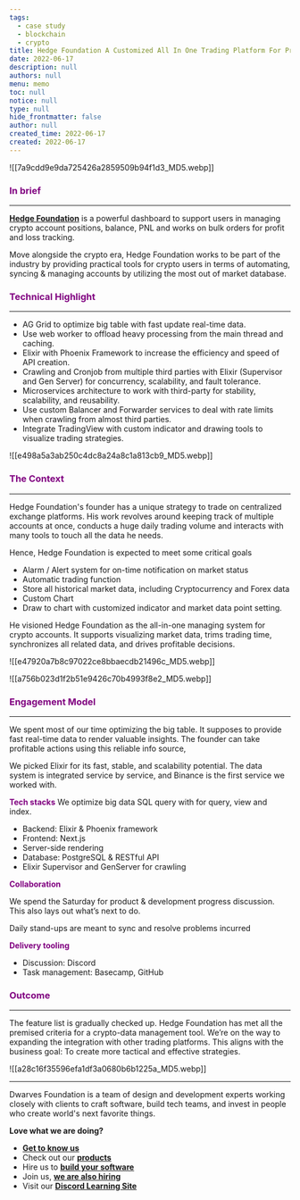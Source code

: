 ```yaml
---
tags: 
  - case study
  - blockchain
  - crypto
title: Hedge Foundation A Customized All In One Trading Platform For Pro Traders
date: 2022-06-17
description: null
authors: null
menu: memo
toc: null
notice: null
type: null
hide_frontmatter: false
author: null
created_time: 2022-06-17
created: 2022-06-17
---
```


![[7a9cdd9e9da725426a2859509b94f1d3_MD5.webp]]

### <span style='color:purple'>In brief</span>

---

**[Hedge Foundation](http://hedge.foundation/)** is a powerful dashboard to support users in managing crypto account positions, balance, PNL and works on bulk orders for profit and loss tracking. 

Move alongside the crypto era, Hedge Foundation works to be part of the industry by providing practical tools for crypto users in terms of automating, syncing & managing accounts by utilizing the most out of market database.


### <span style='color:purple'>**Technical Highlight**</span>

---

* AG Grid to optimize big table with fast update real-time data.
* Use web worker to offload heavy processing from the main thread and caching.
* Elixir with Phoenix Framework to increase the efficiency and speed of API creation.
* Crawling and Cronjob from multiple third parties with Elixir (Supervisor and Gen Server) for concurrency, scalability, and fault tolerance.
* Microservices architecture to work with third-party for stability, scalability, and reusability.
* Use custom Balancer and Forwarder services to deal with rate limits when crawling from almost third parties.
* Integrate TradingView with custom indicator and drawing tools to visualize trading strategies.

![[e498a5a3ab250c4dc8a24a8c1a813cb9_MD5.webp]]


### <span style='color:purple'>The Context</span>

---

Hedge Foundation's founder has a unique strategy to trade on centralized exchange platforms. His work revolves around keeping track of multiple accounts at once, conducts a huge daily trading volume and interacts with many tools to touch all the data he needs.

Hence, Hedge Foundation is expected to meet some critical goals

* Alarm / Alert system for on-time notification on market status
* Automatic trading function
* Store all historical market data, including Cryptocurrency and Forex data
* Custom Chart
* Draw to chart with customized indicator and market data point setting.

He visioned Hedge Foundation as the all-in-one managing system for crypto accounts. It supports visualizing market data, trims trading time, synchronizes all related data, and drives profitable decisions.

<!-- column_list 2f06ba1f-ef80-4c34-a789-10c2a740199f -->

<!-- column 8f5bc0f0-e418-463e-a343-c9c749486721 -->

![[e47920a7b8c97022ce8bbaecdb21496c_MD5.webp]]

<!-- column 5f4b70b8-fc24-4fc0-902a-c3086da31f35 -->

![[a756b023d1f2b51e9426c70b4993f8e2_MD5.webp]]


### <span style='color:purple'>Engagement Model</span>

---

We spent most of our time optimizing the big table. It supposes to provide fast real-time data to render valuable insights. The founder can take profitable actions using this reliable info source,

We picked Elixir for its fast, stable, and scalability potential. The data system is integrated service by service, and Binance is the first service we worked with.

<!-- column_list c8cb2c1d-1368-47cf-887c-fe058ab9b3cf -->

<!-- column e9132bfe-3d46-4d56-a8fd-2552d00f2559 -->

<span style='color:purple'>**Tech stacks**</span>
We optimize big data SQL query with for query, view and index.

* Backend: Elixir & Phoenix framework
* Frontend: Next.js
* Server-side rendering
* Database: PostgreSQL & RESTful API
* Elixir Supervisor and GenServer for crawling

<!-- column 3477e796-a981-433c-8ff2-812adb46d1d8 -->

<span style='color:purple'>**Collaboration**</span>

We spend the Saturday for product & development progress discussion. This also lays out what’s next to do. 

Daily stand-ups are meant to sync and resolve problems incurred

<span style='color:purple'>**Delivery tooling**</span>

* Discussion: Discord
* Task management: Basecamp, GitHub

### <span style='color:purple'>Outcome</span>

---

<!-- column_list 5641cfac-1163-48fa-8d75-62e2cbbf5c1c -->

<!-- column 5b53e11e-7b70-4007-a2f5-b86e7995dcc5 -->

The feature list is gradually checked up. Hedge Foundation has met all the premised criteria for a crypto-data management tool. We’re on the way to expanding the integration with other trading platforms. This aligns with the business goal: To create more tactical and effective strategies.

<!-- column d70a9c5e-8115-40f3-80f6-95e1be578dbb -->

![[a28c16f35596efa1df3a0680b6b1225a_MD5.webp]]


---


Dwarves Foundation is a team of design and development experts working closely with clients to craft software, build tech teams, and invest in people who create world's next favorite things.

**Love what we are doing?**

* **[Get to know us](http://d.foundation/)**
* Check out our **[products](https://superbits.co/)**
* Hire us to **[build your software](https://d.foundation/)**
* Join us, **[we are also hiring](https://github.com/dwarvesf/WeAreHiring)**
* Visit our **[Discord Learning Site](https://discord.gg/dzNBpNTVEZ)**